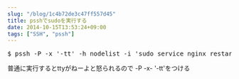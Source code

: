 ```yaml
---
slug: "/blog/1c4b72de3c47ff557d45"
title: psshでsudoを実行する
date: 2014-10-15T13:53:24+09:00
tags: ["SSH", "pssh"]
---
```

<div class="code-frame" data-lang="text"><div class="highlight"><pre>$ pssh -P -x '-tt' -h nodelist -i 'sudo service nginx restart'
</pre></div></div>

<p>普通に実行するとttyがねーよと怒られるので -P -x- '-tt'をつける</p>
